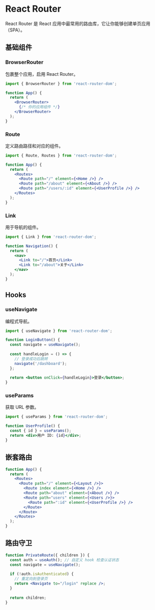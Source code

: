 # React Router

React Router 是 React 应用中最常用的路由库，它让你能够创建单页应用（SPA）。

## 基础组件

### BrowserRouter
包裹整个应用，启用 React Router。

```jsx
import { BrowserRouter } from 'react-router-dom';

function App() {
  return (
    <BrowserRouter>
      {/* 你的应用组件 */}
    </BrowserRouter>
  );
}
```

### Route
定义路由路径和对应的组件。

```jsx
import { Route, Routes } from 'react-router-dom';

function App() {
  return (
    <Routes>
      <Route path="/" element={<Home />} />
      <Route path="/about" element={<About />} />
      <Route path="/users/:id" element={<UserProfile />} />
    </Routes>
  );
}
```

### Link
用于导航的组件。

```jsx
import { Link } from 'react-router-dom';

function Navigation() {
  return (
    <nav>
      <Link to="/">首页</Link>
      <Link to="/about">关于</Link>
    </nav>
  );
}
```

## Hooks

### useNavigate
编程式导航。

```jsx
import { useNavigate } from 'react-router-dom';

function LoginButton() {
  const navigate = useNavigate();
  
  const handleLogin = () => {
    // 登录成功后跳转
    navigate('/dashboard');
  };
  
  return <button onClick={handleLogin}>登录</button>;
}
```

### useParams
获取 URL 参数。

```jsx
import { useParams } from 'react-router-dom';

function UserProfile() {
  const { id } = useParams();
  return <div>用户 ID: {id}</div>;
}
```

## 嵌套路由

```jsx
function App() {
  return (
    <Routes>
      <Route path="/" element={<Layout />}>
        <Route index element={<Home />} />
        <Route path="about" element={<About />} />
        <Route path="users" element={<Users />}>
          <Route path=":id" element={<UserProfile />} />
        </Route>
      </Route>
    </Routes>
  );
}
```

## 路由守卫

```jsx
function PrivateRoute({ children }) {
  const auth = useAuth(); // 自定义 hook 检查认证状态
  const navigate = useNavigate();
  
  if (!auth.isAuthenticated) {
    // 重定向到登录页
    return <Navigate to="/login" replace />;
  }
  
  return children;
} 